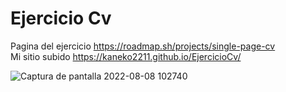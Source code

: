 <h1>Ejercicio Cv</h1>
Pagina del ejercicio <a target="_blank" rel="noopener noreferrer" href="https://roadmap.sh/projects/single-page-cv">https://roadmap.sh/projects/single-page-cv</a> <br>
Mi sitio subido <a target="_blank" rel="noopener noreferrer" href="https://kaneko2211.github.io/EjercicioCv/">https://kaneko2211.github.io/EjercicioCv/</a> 


![Captura de pantalla 2022-08-08 102740](https://github.com/user-attachments/assets/3a1c0917-25c3-4222-89c4-c3c8f5a3ed94)
